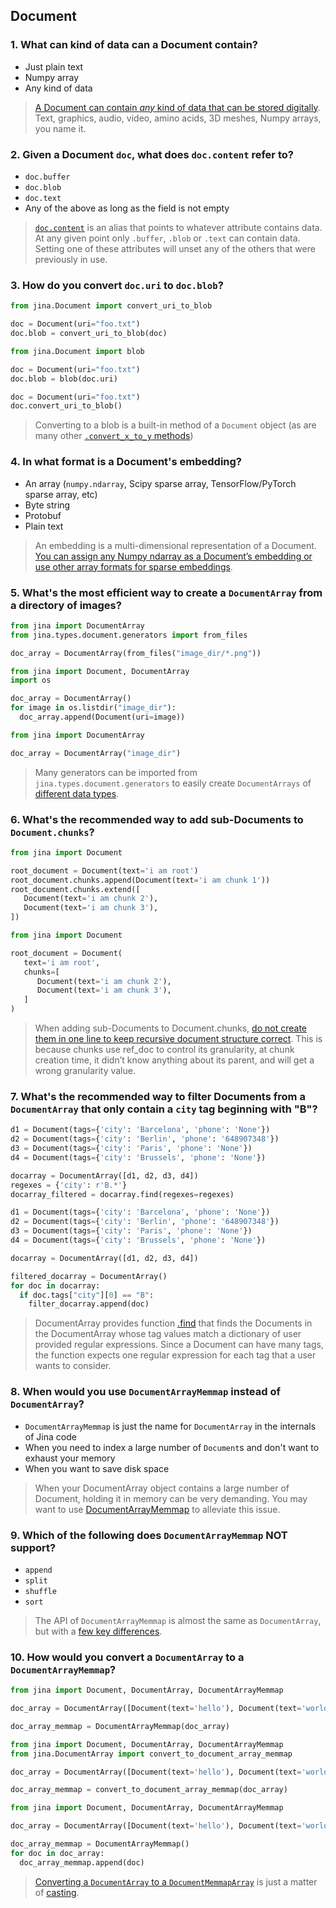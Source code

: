 ## Document

### 1. What can kind of data can a Document contain?

- Just plain text
- Numpy array
- Any kind of data

> [A Document can contain *any* kind of data that can be stored digitally](https://docs.jina.ai/fundamentals/document/document-api/#document-content). Text, graphics, audio, video, amino acids, 3D meshes, Numpy arrays, you name it.

### 2. Given a Document `doc`, what does `doc.content` refer to?

- `doc.buffer`
- `doc.blob`
- `doc.text`
- Any of the above as long as the field is not empty

> [`doc.content`](https://docs.jina.ai/fundamentals/document/document-api/#document-content) is an alias that points to whatever attribute contains data. At any given point only `.buffer`, `.blob` or `.text` can contain data. Setting one of these attributes will unset any of the others that were previously in use.

### 3. How do you convert `doc.uri` to `doc.blob`?

```python
from jina.Document import convert_uri_to_blob

doc = Document(uri="foo.txt")
doc.blob = convert_uri_to_blob(doc)
```

```python
from jina.Document import blob

doc = Document(uri="foo.txt")
doc.blob = blob(doc.uri)
```

```python
doc = Document(uri="foo.txt")
doc.convert_uri_to_blob()
```

> Converting to a blob is a built-in method of a `Document` object (as are many other [`.convert_x_to_y` methods](https://docs.jina.ai/fundamentals/document/document-api/#conversion-from-uri-to-content))

### 4. In what format is a Document's embedding?

- An array (`numpy.ndarray`, Scipy sparse array, TensorFlow/PyTorch sparse array, etc)
- Byte string
- Protobuf
- Plain text

> An embedding is a multi-dimensional representation of a Document. [You can assign any Numpy ndarray as a Document’s embedding or use other array formats for sparse embeddings](https://docs.jina.ai/fundamentals/document/document-api/#document-embedding).

### 5. What's the most efficient way to create a `DocumentArray` from a directory of images?

```python
from jina import DocumentArray
from jina.types.document.generators import from_files

doc_array = DocumentArray(from_files("image_dir/*.png"))
```


```python
from jina import Document, DocumentArray
import os

doc_array = DocumentArray()
for image in os.listdir("image_dir"):
  doc_array.append(Document(uri=image))
```

```python
from jina import DocumentArray

doc_array = DocumentArray("image_dir")
```

> Many generators can be imported from `jina.types.document.generators` to easily create `DocumentArrays` of [different data types](https://docs.jina.ai/fundamentals/document/document-api/#construct-from-json-csv-ndarray-and-files).

### 6. What's the recommended way to add sub-Documents to `Document.chunks`?

```python
from jina import Document

root_document = Document(text='i am root')
root_document.chunks.append(Document(text='i am chunk 1'))
root_document.chunks.extend([
   Document(text='i am chunk 2'),
   Document(text='i am chunk 3'),
])
```

```python
from jina import Document

root_document = Document(
   text='i am root',
   chunks=[
      Document(text='i am chunk 2'),
      Document(text='i am chunk 3'),
   ]
)
```

> When adding sub-Documents to Document.chunks, [do not create them in one line to keep recursive document structure correct](https://docs.jina.ai/fundamentals/document/document-api/#caveat-order-matters). This is because chunks use ref_doc to control its granularity, at chunk creation time, it didn’t know anything about its parent, and will get a wrong granularity value.


### 7. What's the recommended way to filter Documents from a `DocumentArray` that only contain a `city` tag beginning with "B"?

```python
d1 = Document(tags={'city': 'Barcelona', 'phone': 'None'})
d2 = Document(tags={'city': 'Berlin', 'phone': '648907348'})
d3 = Document(tags={'city': 'Paris', 'phone': 'None'})
d4 = Document(tags={'city': 'Brussels', 'phone': 'None'})

docarray = DocumentArray([d1, d2, d3, d4])
regexes = {'city': r'B.*'}
docarray_filtered = docarray.find(regexes=regexes)
```

```python
d1 = Document(tags={'city': 'Barcelona', 'phone': 'None'})
d2 = Document(tags={'city': 'Berlin', 'phone': '648907348'})
d3 = Document(tags={'city': 'Paris', 'phone': 'None'})
d4 = Document(tags={'city': 'Brussels', 'phone': 'None'})

docarray = DocumentArray([d1, d2, d3, d4])

filtered_docarray = DocumentArray()
for doc in docarray:
  if doc.tags["city"][0] == "B":
    filter_docarray.append(doc)
```

> DocumentArray provides function [.find](https://docs.jina.ai/fundamentals/document/documentarray-api/#advanced-filtering-via-find) that finds the Documents in the DocumentArray whose tag values match a dictionary of user provided regular expressions. Since a Document can have many tags, the function expects one regular expression for each tag that a user wants to consider.


### 8. When would you use `DocumentArrayMemmap` instead of `DocumentArray`?

- `DocumentArrayMemmap` is just the name for `DocumentArray` in the internals of Jina code
- When you need to index a large number of `Document`s and don't want to exhaust your memory
- When you want to save disk space

> When your DocumentArray object contains a large number of Document, holding it in memory can be very demanding. You may want to use [DocumentArrayMemmap](https://docs.jina.ai/fundamentals/document/documentarraymemmap-api/) to alleviate this issue.


### 9. Which of the following does `DocumentArrayMemmap` NOT support?

- `append`
- `split`
- `shuffle`
- `sort`

> The API of `DocumentArrayMemmap` is almost the same as `DocumentArray`, but with a [few key differences](https://docs.jina.ai/fundamentals/document/documentarraymemmap-api/#api-side-by-side-vs-documentarray).

### 10. How would you convert a `DocumentArray` to a `DocumentArrayMemmap`?

```python
from jina import Document, DocumentArray, DocumentArrayMemmap

doc_array = DocumentArray([Document(text='hello'), Document(text='world')])

doc_array_memmap = DocumentArrayMemmap(doc_array)
```

```python
from jina import Document, DocumentArray, DocumentArrayMemmap
from jina.DocumentArray import convert_to_document_array_memmap

doc_array = DocumentArray([Document(text='hello'), Document(text='world')])

doc_array_memmap = convert_to_document_array_memmap(doc_array)
```

```python
from jina import Document, DocumentArray, DocumentArrayMemmap

doc_array = DocumentArray([Document(text='hello'), Document(text='world')])

doc_array_memmap = DocumentArrayMemmap()
for doc in doc_array:
  doc_array_memmap.append(doc)
```

> [Converting a `DocumentArray` to a `DocumentMemmapArray`](https://docs.jina.ai/fundamentals/document/documentarraymemmap-api/#convert-to-from-documentarray) is just a matter of [casting](https://www.w3schools.com/python/python_casting.asp).
